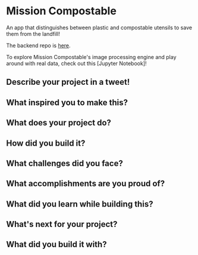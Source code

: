 # Mission Compostable
An app that distinguishes between plastic and compostable utensils to save them from the landfill!

The backend repo is [here](https://github.com/jeanruggiero/mission-compostable-django).

To explore Mission Compostable's image processing engine and play around with real data, check out this [Jupyter Notebook]!


## Describe your project in a tweet!

## What inspired you to make this?

## What does your project do?

## How did you build it?

## What challenges did you face?

## What accomplishments are you proud of?

## What did you learn while building this?

## What's next for your project?

## What did you build it with?

